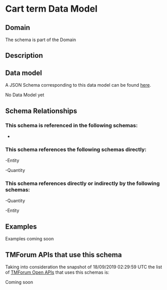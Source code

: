 # Cart term Data Model

## Domain

The  schema is part of the  Domain

## Description



## Data model

A JSON Schema corresponding to this data model can be found
[here](https://github.com/tmforum-rand/schemas/blob/master/Customer/CartTerm.schema.json).

No Data Model yet

## Schema Relationships

### This schema is referenced in the following schemas:

-

### This schema references the following schemas directly:

-Entity

-Quantity

### This schema references directly or indirectly by the following schemas:

-Quantity

-Entity



## Examples

Examples coming soon

## TMForum APIs that use this schema

Taking into consideration the snapshot of 18/09/2019 02:29:59 UTC the list of [TMForum Open APIs](https://www.tmforum.org/open-apis/) that uses this schemas is:

Coming soon